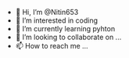 - 👋 Hi, I’m @Nitin653
- 👀 I’m interested in coding 
- 🌱 I’m currently learning pyhton
- 💞️ I’m looking to collaborate on ...
- 📫 How to reach me ...

<!---
Nitin653/Nitin653 is a ✨ special ✨ repository because its `README.md` (this file) appears on your GitHub profile.
You can click the Preview link to take a look at your changes.
--->
